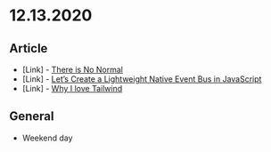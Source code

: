 # 12.13.2020

## Article

- \[Link\] - [There is No Normal](https://css-tricks.com/there-is-no-normal/)
- \[Link\] - [Let’s Create a Lightweight Native Event Bus in JavaScript](https://css-tricks.com/lets-create-a-lightweight-native-event-bus-in-javascript/)
- \[Link\] - [Why I love Tailwind](https://css-tricks.com/why-i-love-tailwind/)

## General

- Weekend day
